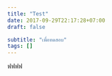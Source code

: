 ```yaml
---
title: "Test"
date: 2017-09-29T22:17:28+07:00
draft: false

subtitle: "เพื่อทดสอบ"
tags: []
---
```


ฟฟฟฟ
